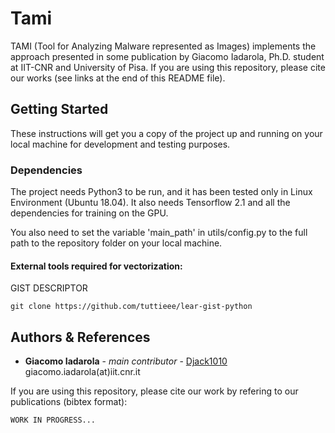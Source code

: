 # Tami

TAMI (Tool for Analyzing Malware represented as Images) implements the approach presented in some publication by Giacomo Iadarola, Ph.D. student at IIT-CNR and University of Pisa.
If you are using this repository, please cite our works (see links at the end of this README file).

## Getting Started

These instructions will get you a copy of the project up and running on your local machine for development and testing purposes.

### Dependencies

The project needs Python3 to be run, and it has been tested only in Linux Environment (Ubuntu 18.04).
It also needs Tensorflow 2.1 and all the dependencies for training on the GPU.

You also need to set the variable 'main_path' in utils/config.py to the full path to the repository folder on your local machine.

#### External tools required for vectorization:
GIST DESCRIPTOR
```
git clone https://github.com/tuttieee/lear-gist-python
```

## Authors & References

* **Giacomo Iadarola** - *main contributor* - [Djack1010](https://github.com/Djack1010) giacomo.iadarola(at)iit.cnr.it

If you are using this repository, please cite our work by refering to our publications (bibtex format):
```
WORK IN PROGRESS...
```
